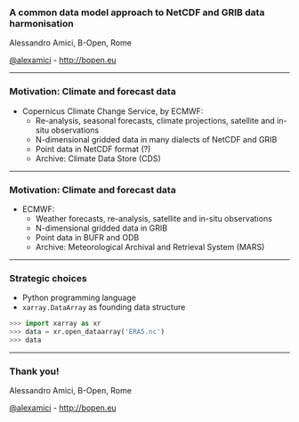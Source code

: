 
### A common data model approach to NetCDF and GRIB data harmonisation

Alessandro Amici, B-Open, Rome

[@alexamici](https://twitter.com/alexamici) - http://bopen.eu

---

### Motivation: Climate and forecast data

 * Copernicus Climate Change Service, by ECMWF:
   * Re-analysis, seasonal forecasts, climate projections, satellite and in-situ observations
   * N-dimensional gridded data in many dialects of NetCDF and GRIB
   * Point data in NetCDF format (?)
   * Archive: Climate Data Store (CDS)

---

### Motivation: Climate and forecast data

 * ECMWF:
   * Weather forecasts, re-analysis, satellite and in-situ observations
   * N-dimensional gridded data in GRIB
   * Point data in BUFR and ODB
   * Archive: Meteorological Archival and Retrieval System (MARS)

---

### Strategic choices

 * Python programming language
 * `xarray.DataArray` as founding data structure

```python
>>> import xarray as xr
>>> data = xr.open_dataarray('ERA5.nc')
>>> data

```

---

### Thank you!


Alessandro Amici, B-Open, Rome

[@alexamici](https://twitter.com/alexamici) - http://bopen.eu

